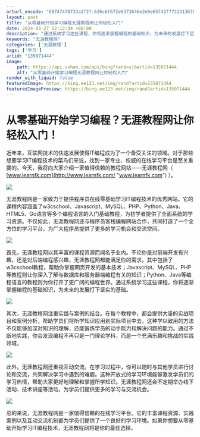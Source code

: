 ```yaml
---
arturl_encode: "68747470733a2f2f:626c6f672e6373646e2e6e65742f773131363835383338392f:61727469636c652f64657461696c732f313335303731343434"
layout: post
title: "从零基础开始学习编程无涯教程网让你轻松入门"
date: 2024-03-27 12:12:34 +08:00
description: "通过系统学习这些课程，你将逐渐掌握编程的基础知识，为未来的发展打下坚实的基础。它的课程内容涵盖了w3"
keywords: "无涯教程网"
categories: ['无涯教程']
tags: ['学习']
artid: "135071444"
image:
    path: https://api.vvhan.com/api/bing?rand=sj&artid=135071444
    alt: "从零基础开始学习编程无涯教程网让你轻松入门"
render_with_liquid: false
featuredImage: https://bing.ee123.net/img/rand?artid=135071444
featuredImagePreview: https://bing.ee123.net/img/rand?artid=135071444
---
```


# 从零基础开始学习编程？无涯教程网让你轻松入门！

近年来，互联网技术的快速发展使得IT编程成为了一个备受关注的领域。对于那些想要学习IT编程技术的菜鸟们来说，找到一家专业、权威的在线学习平台是至关重要的。今天，我将向大家介绍一家值得信赖的教程网站——无涯教程网（
[www.learnfk.com](http://www.learnfk.com/ "www.learnfk.com")
）。

![](https://i-blog.csdnimg.cn/blog_migrate/5029e7cba903272c9180af37d6ba01dd.png)

无涯教程网是一家致力于提供程序员在线零基础学习IT编程技术的优秀网站。它的课程内容涵盖了w3cschool、Javascript、MySQL、PHP、Python、Java、HTML5、Go语言等多个编程语言的入门基础教程，为初学者提供了全面系统的学习资源。不仅如此，无涯教程网还与程序员客栈编程网站合作，共同打造了一个全方位的学习平台，为广大程序员提供了更多的学习机会和交流空间。

![](https://i-blog.csdnimg.cn/blog_migrate/1ee554c3478946ec85ab8582cfff06d5.png)

首先，无涯教程网以其丰富的课程资源而闻名于业内。不论你是对前端开发有兴趣，还是对后端编程感兴趣，无涯教程网都能满足你的需求。其中包括了w3cschool教程，帮助你掌握网页开发的基本技术；Javascript、MySQL、PHP等教程则让你深入了解与数据库和服务器端编程有关的知识；Python、Java等编程语言的教程则为你打开了更广阔的编程世界。通过系统学习这些课程，你将逐渐掌握编程的基础知识，为未来的发展打下坚实的基础。

![](https://i-blog.csdnimg.cn/blog_migrate/b84402613686bdb96c3498e7956de629.png)

其次，无涯教程网注重实践与案例的结合。在每个教程中，都会提供大量的实战项目和案例分析，帮助学员们将所学知识应用到实际项目中去。这种学以致用的方法不仅能够加深对知识的理解，还能锻炼学员的动手能力和解决问题的能力。通过不断地实践，你会发现编程不再只是一门理论学科，而是一个充满乐趣和挑战的实践领域。

![](https://i-blog.csdnimg.cn/blog_migrate/d1905acfd152fefdee9aec9d45e2d969.png)

此外，无涯教程网还重视互动交流。在学习过程中，你可以随时与其他学员进行讨论和交流，共同解决学习中遇到的难题。这种开放式的学习环境能够激发学员们的学习热情，帮助大家更好地理解和掌握所学知识。无涯教程网还会不定期举办线下活动、技术讲座等活动，为学员们提供更多的学习与交流机会。

![](https://i-blog.csdnimg.cn/blog_migrate/85dc21eaccac514d93dcaf0eb4d6ba27.png)

总的来说，无涯教程网是一家值得信赖的在线学习平台。它的丰富课程资源、实践案例以及互动交流机制都为学员们提供了一个良好的学习环境。如果你想要从零基础开始学习IT编程技术，无涯教程网将是你的最佳选择。